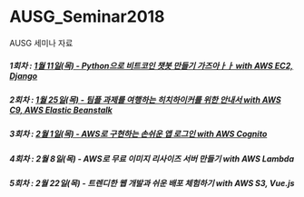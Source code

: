 # AUSG_Seminar2018
AUSG 세미나 자료
##### 1회차 : [1월 11일(목) - Python으로 비트코인 챗봇 만들기 가즈아ㅏㅏ with AWS EC2, Django](AUSG_KakaoBot)
##### 2회차 : [1월 25일(목) - 팀플 과제를 여행하는 히치하이커를 위한 안내서 with AWS C9, AWS Elastic Beanstalk](teamplay)
##### 3회차 : [2월 1일(목) - AWS로 구현하는 손쉬운 앱 로그인 with AWS Cognito](ImageResize)
##### 4회차 : 2월 8일(목) - AWS로 무료 이미지 리사이즈 서버 만들기 with AWS Lambda
##### 5회차 : 2월 22일(목) - 트렌디한 웹 개발과 쉬운 배포 체험하기 with AWS S3, Vue.js
